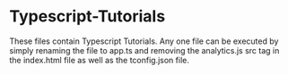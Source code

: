 # Typescript-Tutorials

These files contain Typescript Tutorials. Any one file can be executed by simply renaming the file to app.ts and removing the analytics.js src tag in the index.html file as well as the tconfig.json file. 
